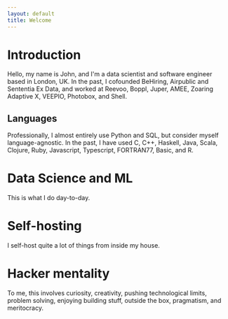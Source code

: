 ```yaml
---
layout: default
title: Welcome
---
```

# Introduction

Hello, my name is John, and I'm a data scientist and software engineer based in London, UK. In the past, I cofounded BeHiring, Airpublic and Sententia Ex Data, and worked at Reevoo, Boppl, Juper, AMEE, Zoaring Adaptive X, VEEPIO, Photobox, and Shell.

## Languages

Professionally, I almost entirely use Python and SQL, but consider myself language-agnostic. In the past, I have used C, C++, Haskell, Java, Scala, Clojure, Ruby, Javascript, Typescript, FORTRAN77, Basic, and R.

# Data Science and ML

This is what I do day-to-day.

# Self-hosting

I self-host quite a lot of things from inside my house.

# Hacker mentality

To me, this involves curiosity, creativity, pushing technological limits, problem solving, enjoying building stuff, outside the box, pragmatism, and meritocracy.



